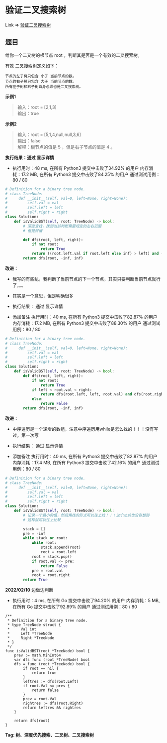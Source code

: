 # 验证二叉搜索树

Link => [验证二叉搜索树](https://leetcode-cn.com/problems/validate-binary-search-tree/)

## 题目
给你一个二叉树的根节点 root ，判断其是否是一个有效的二叉搜索树。

有效 二叉搜索树定义如下：

    节点的左子树只包含 小于 当前节点的数。
    节点的右子树只包含 大于 当前节点的数。
    所有左子树和右子树自身必须也是二叉搜索树。

**示例1**
>输入：root = [2,1,3]<br />
>输出：true<br />

**示例2**
>输入：root = [5,1,4,null,null,3,6]<br />
>输出：false<br />
>解释：根节点的值是 5 ，但是右子节点的值是 4 。<br />

**执行结果：通过 显示详情**

- 执行用时：48 ms, 在所有 Python3 提交中击败了34.92% 的用户
内存消耗：17.2 MB, 在所有 Python3 提交中击败了84.25% 的用户
通过测试用例：80 / 80

```python
# Definition for a binary tree node.
# class TreeNode:
#     def __init__(self, val=0, left=None, right=None):
#         self.val = val
#         self.left = left
#         self.right = right
class Solution:
    def isValidBST(self, root: TreeNode) -> bool:
        # 深度查找，找到当前判断需要规定的左右范围
        # 但是好慢

        def dfs(root, left, right):
            if not root:
                return True
            return ((root.left.val if root.left else inf) > left) and ((root.left.val if root.left else -inf) < root.val) and ((root.right.val if root.right else -inf) < right) and (root.val < (root.right.val if root.right else inf)) and dfs(root.left, left, root.val) and dfs(root.right, root.val, right)
        return dfs(root, -inf, inf)
```
**改进：**

- 我写的有些乱，我判断了当前节点的下一个节点，其实只要判断当前节点就行了。。。
- 其实是一个意思，但是明确很多

- 执行结果：
通过
显示详情

- 添加备注
执行用时：40 ms, 在所有 Python3 提交中击败了82.87% 的用户
内存消耗：17.2 MB, 在所有 Python3 提交中击败了88.30% 的用户
通过测试用例：80 / 80

```python
# Definition for a binary tree node.
# class TreeNode:
#     def __init__(self, val=0, left=None, right=None):
#         self.val = val
#         self.left = left
#         self.right = right
class Solution:
    def isValidBST(self, root: TreeNode) -> bool:
        def dfs(root, left, right):
            if not root:
                return True
            if left < root.val < right:
                return dfs(root.left, left, root.val) and dfs(root.right, root.val, right)
            else:
                return False
        return dfs(root, -inf, inf)

```
**改进：**

- 中序遍历是一个递增的数组，注意中序遍历用while是怎么找的！！！没有写过，第一次写

- 执行结果：
通过
显示详情

- 添加备注
执行用时：40 ms, 在所有 Python3 提交中击败了82.87% 的用户
内存消耗：17.4 MB, 在所有 Python3 提交中击败了42.16% 的用户
通过测试用例：80 / 80

```python
# Definition for a binary tree node.
# class TreeNode:
#     def __init__(self, val=0, left=None, right=None):
#         self.val = val
#         self.left = left
#         self.right = right
class Solution:
    def isValidBST(self, root: TreeNode) -> bool:
        # 记录一个最小的值，然后用栈的形式可以往上找！！！这个之前也没有想到
        # 这样就可以往上比较

        stack = []
        pre = -inf
        while stack or root:
            while root:
                stack.append(root)
                root = root.left
            root = stack.pop()
            if root.val <= pre:
                return False
            pre = root.val
            root = root.right
        return True

```
**2022/02/10**
边做边判断

- 执行用时：4 ms, 在所有 Go 提交中击败了94.20% 的用户
内存消耗：5 MB, 在所有 Go 提交中击败了92.89% 的用户
通过测试用例：80 / 80

```golang
/**
 * Definition for a binary tree node.
 * type TreeNode struct {
 *     Val int
 *     Left *TreeNode
 *     Right *TreeNode
 * }
 */
func isValidBST(root *TreeNode) bool {
    prev := math.MinInt64
    var dfs func (root *TreeNode) bool
    dfs = func (root *TreeNode) bool {
        if root == nil {
            return true
        }
        leftres := dfs(root.Left)
        if root.Val <= prev {
            return false
        }
        prev = root.Val
        rightres := dfs(root.Right)
        return leftres && rightres
    }
    
    return dfs(root)
}
```
**Tag: 树、深度优先搜索、二叉树、二叉搜索树**

